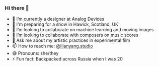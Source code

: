 ### Hi there 👋


- 🔭 I’m currently a designer at Analog Devices
- 🌱 I'm preparing for a show in Hawick, Scotland, UK
- 👯 I’m looking to collaborate on machine learning and moving images
- 🤔 I’m looking to collaborate with composers on music scores
- 💬 Ask me about my artistic practices in experimental film
- 📫 How to reach me: [@lilanyang.studio](https://www.instagram.com/lilanyang.studio/)
- 😄 Pronouns: she/they
- ⚡ Fun fact: Backpacked across Russia when I was 20
